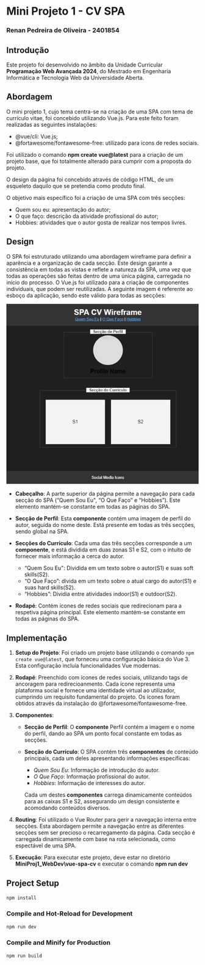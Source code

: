 # Mini Projeto 1 - CV SPA
### Renan Pedreira de Oliveira - 2401854

## Introdução

Este projeto foi desenvolvido no âmbito da Unidade Curricular **Programação Web Avançada 2024**, do Mestrado em Engenharia Informática e Tecnologia Web da Universidade Aberta.

## Abordagem

O mini projeto 1, cujo tema centra-se na criação de uma SPA com tema de currículo vitae, foi concebido utilizando Vue.js. Para este feito foram realizadas as seguintes instalações:

- @vue/cli: Vue.js;
- @fortawesome/fontawesome-free: utilizado para icons de redes sociais.

Foi utilizado o comando **npm create vue@latest** para a criação de um projeto base, que foi totalmente alterado para cumprir com a proposta do projeto.

O design da página foi concebido através de código HTML, de um esqueleto daquilo que se pretendia como produto final.

O objetivo mais específico foi a criação de uma SPA com três secções:
- Quem sou eu: apresentação do autor;
- O que faço: descrição da atividade profissional do autor;
- Hobbies: atividades que o autor gosta de realizar nos tempos livres.

## Design

O SPA foi estruturado utilizando uma abordagem wireframe para definir a aparência e a organização de cada secção. Este design garante a consistência em todas as vistas e reflete a natureza da SPA, uma vez que todas as operações são feitas dentro de uma única página, carregada no início do processo. O Vue.js foi utilizado para a criação de componentes individuais, que podem ser reutilizadas. A seguinte imagem é referente ao esboço da aplicação, sendo este válido para todas as secções:

![Wireframe](wireframe.png)

- **Cabeçalho**: A parte superior da página permite a navegação para cada secção do SPA (“Quem Sou Eu", “O Que Faço” e “Hobbies”). Este elemento mantém-se constante em todas as páginas do SPA.

- **Secção de Perfil**: Esta **componente** contém uma imagem de perfil do autor, seguida do nome deste. Está presente em todas as três secções, sendo global na SPA.
  
- **Secções do Currículo**: Cada uma das três secções corresponde a um **componente**, e está dividida em duas zonas S1 e S2, com o intuito de fornecer mais informação a cerca do autor. 
  - “Quem Sou Eu": Dividida em um texto sobre o autor(S1) e suas soft skills(S2). 
  - “O Que Faço”: divida em um texto sobre o atual cargo do autor(S1) e suas hard skills(S2). 
  - “Hobbies”: Dividia entre atividades indoor(S1) e outdoor(S2).

- **Rodapé**: Contém ícones de redes sociais que redirecionam para a respetiva página principal. Este elemento mantém-se constante em todas as páginas do SPA.


## Implementação

1. **Setup do Projeto**: Foi criado um projeto base utilizando o comando  `npm create vue@latest`, que forneceu uma configuração básica do Vue 3. Esta configuração incluía funcionalidades Vue modernas.
   
2. **Rodapé**: Preenchido com ícones de redes sociais, utilizando tags de ancoragem para redirecioanmento. Cada ícone representa uma plataforma social e fornece uma identidade virtual ao utilizador, cumprindo um requisito fundamental do projeto. Os ícones foram obtidos através da instalação do @fortawesome/fontawesome-free.

3. **Componentes**: 
   - **Secção de Perfil**: O **componente** Perfil contém a imagem e o nome do perfil, dando ao SPA um ponto focal constante em todas as secções.
   - **Secção do Currículo**: O SPA contém três **componentes** de conteúdo principais, cada um deles apresentando informações específicas:
     - *Quem Sou Eu*: Informação de introdução do autor.
     - *O Que Faço*: Informação profissional do autor.
     - *Hobbies*: Informação de interesses do autor.
     
     Cada um destes **componentes** carrega dinamicamente conteúdos para as caixas S1 e S2, assegurando um design consistente e acomodando conteúdos diversos.

4. **Routing**: Foi utilizado o Vue Router para gerir a navegação interna entre secções. Esta abordagem permite a navegação entre as diferentes secções sem ser precioso o recarregamento da página. Cada secção é carregada dinamicamente com base na rota selecionada, como espectável de uma SPA.

5. **Execução**: Para executar este projeto, deve estar no diretório **MiniProj1_WebDev\vue-spa-cv** e executar o comando **npm run dev**

## Project Setup

```sh
npm install
```

### Compile and Hot-Reload for Development

```sh
npm run dev
```

### Compile and Minify for Production

```sh
npm run build
```

